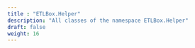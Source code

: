 ```yaml
---
title : "ETLBox.Helper"
description: "All classes of the namespace ETLBox.Helper"
draft: false
weight: 16
---
```

